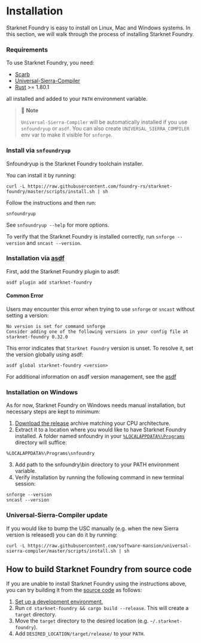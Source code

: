 # Installation

Starknet Foundry is easy to install on Linux, Mac and Windows systems.
In this section, we will walk through the process of installing Starknet Foundry.

### Requirements

To use Starknet Foundry, you need:

- [Scarb](https://docs.swmansion.com/scarb/download.html)
- [Universal-Sierra-Compiler](https://github.com/software-mansion/universal-sierra-compiler)
- [Rust](https://www.rust-lang.org/tools/install) >= 1.80.1

all installed and added to your `PATH` environment variable.

> 📝 **Note**
>
> `Universal-Sierra-Compiler` will be automatically installed if you use `snfoundryup` or `asdf`.
> You can also create `UNIVERSAL_SIERRA_COMPILER` env var to make it visible for `snforge`.

### Install via `snfoundryup`

Snfoundryup is the Starknet Foundry toolchain installer.

You can install it by running:

```shell
curl -L https://raw.githubusercontent.com/foundry-rs/starknet-foundry/master/scripts/install.sh | sh
```

Follow the instructions and then run:

```shell
snfoundryup
```

See `snfoundryup --help` for more options.

To verify that the Starknet Foundry is installed correctly, run `snforge --version` and `sncast --version`.

### Installation via [asdf](https://asdf-vm.com/)

First, add the Starknet Foundry plugin to asdf:

```shell
asdf plugin add starknet-foundry
```

#### Common Error

Users may encounter this error when trying to use `snforge` or `sncast` without setting a version:

```shell
No version is set for command snforge
Consider adding one of the following versions in your config file at starknet-foundry 0.32.0
```

This error indicates that `Starknet Foundry` version is unset. To resolve it, set the version globally using asdf:

```shell
asdf global starknet-foundry <version>
```

For additional information on asdf version management, see the [asdf](https://asdf-vm.com/guide/getting-started.html#_6-set-a-version)

### Installation on Windows

As for now, Starknet Foundry on Windows needs manual installation, but necessary steps are kept to minimum:

1. [Download the release](https://github.com/foundry-rs/starknet-foundry/releases) archive matching your CPU
   architecture.
2. Extract it to a location where you would like to have Starknet Foundry installed. A folder named snfoundry in
   your [`%LOCALAPPDATA%\Programs`](https://learn.microsoft.com/en-us/windows/win32/shell/knownfolderid?redirectedfrom=MSDN#FOLDERID_UserProgramFiles)
   directory will suffice:

```batch
%LOCALAPPDATA%\Programs\snfoundry
```

3. Add path to the snfoundry\bin directory to your PATH environment variable.
4. Verify installation by running the following command in new terminal session:

```shell
snforge --version
sncast --version
```

### Universal-Sierra-Compiler update

If you would like to bump the USC manually (e.g. when the new Sierra version is released) you can do it by running:

```shell
curl -L https://raw.githubusercontent.com/software-mansion/universal-sierra-compiler/master/scripts/install.sh | sh
```

## How to build Starknet Foundry from source code

If you are unable to install Starknet Foundry using the instructions above, you can try building it from
the [source code](https://github.com/foundry-rs/starknet-foundry) as follows:

1. [Set up a development environment.](../development/environment-setup.md)
2. Run `cd starknet-foundry && cargo build --release`. This will create a `target` directory.
3. Move the `target` directory to the desired location (e.g. `~/.starknet-foundry`).
4. Add `DESIRED_LOCATION/target/release/` to your `PATH`.
